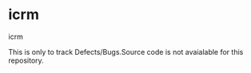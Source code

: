 # icrm
icrm 


This is only to track Defects/Bugs.Source code is not avaialable for this repository.
